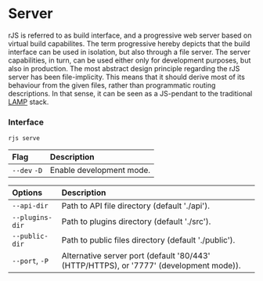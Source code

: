 # Server

rJS is referred to as build interface, and a progressive web server based on virtual build capabilites. The term progressive hereby depicts that the build interface can be used in isolation, but also through a file server. The server capabilities, in turn, can be used either only for development purposes, but also in production. The most abstract design principle regarding the rJS server has been file-implicity. This means that it should derive most of its behaviour from the given files, rather than programmatic routing descriptions. In that sense, it can be seen as a JS-pendant to the traditional [L<u>A</u>M<u>P</u>](https://www.ibm.com/topics/lamp-stack) stack.

### Interface

``` console
rjs serve
```

| Flag | Description |
| :- | :- |
| `--dev` `-D` | Enable development mode. |

| Options | Description |
| :- | :- |
| `--api-dir` | Path to API file directory (default './api'). |
| `--plugins-dir` | Path to plugins directory (default './src'). |
| `--public-dir` | Path to public files directory (default './public'). |
| `--port`, `-P` | Alternative server port (default '80/443' (HTTP/HTTPS), or '7777' (development mode)). |